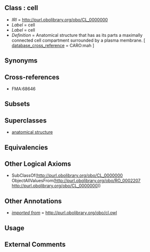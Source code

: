 
## Class : cell

 * *IRI* = http://purl.obolibrary.org/obo/CL_0000000
 * *Label* = cell
 * *Label* = cell
 * *Definition* = Anatomical structure that has as its parts a maximally connected cell compartment surrounded by a plasma membrane. [ [database_cross_reference](../../ef/oboInOwl#hasDbXref.md) = CARO:mah ]

## Synonyms


## Cross-references

 * FMA:68646

## Subsets


## Superclasses

 * [anatomical structure](../../CARO/03/CARO_0000003.md)

## Equivalencies


## Other Logical Axioms

 * SubClassOf(<http://purl.obolibrary.org/obo/CL_0000000> ObjectAllValuesFrom(<http://purl.obolibrary.org/obo/RO_0002207> <http://purl.obolibrary.org/obo/CL_0000000>))

## Other Annotations

 * *[imported from](../../IAO/12/IAO_0000412.md)* = http://purl.obolibrary.org/obo/cl.owl

## Usage


## External Comments

